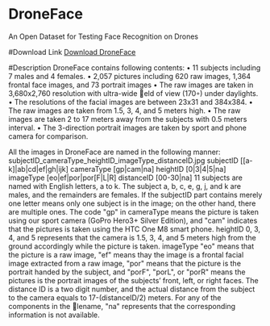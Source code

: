 # DroneFace
An Open Dataset for Testing Face Recognition on Drones

#Download Link
[Download DroneFace](http://deal1.iecs.fcu.edu.tw/DroneFace.zip)

#Description
DroneFace contains following contents:
• 11 subjects including 7 males and 4 females.
• 2,057 pictures including 620 raw images, 1,364 frontal face
images, and 73 portrait images
• The raw images are taken in 3,680x2,760 resolution with
ultra-wide eld of view (170◦) under daylights.
• The resolutions of the facial images are between 23x31 and
384x384.
• The raw images are taken from 1.5, 3, 4, and 5 meters high.
• The raw images are taken 2 to 17 meters away from the
subjects with 0.5 meters interval.
• The 3-direction portrait images are taken by sport and
phone camera for comparison.

All the images in DroneFace are named in the following manner:
subjectID_cameraType_heightID_imageType_distanceID.jpg
subjectID [[a-k]|ab|cd|ef|gh|ijk]
cameraType [gp|cam|na]
heightID [0|3|4|5|na]
imageType [eo|ef|por|por[F|L|R]
distanceID [00-30|na]
11 subjects are named with English letters, a to k. The subject a,
b, c, e, g, j, and k are males, and the remainders are females. If the
subjectID part contains merely one letter means only one subject
is in the image; on the other hand, there are multiple ones. The
code "gp" in cameraType means the picture is taken using our sport
camera (GoPro Hero3+ Silver Edition), and "cam" indicates that the
pictures is taken using the HTC One M8 smart phone. heightID 0,
3, 4, and 5 represents that the camera is 1.5, 3, 4, and 5 meters high
from the ground accordingly while the picture is taken. imageType
"eo" means that the picture is a raw image, "ef" means thay the
image is a frontal facial image extracted from a raw image, "por"
means that the picture is the portrait handed by the subject, and
"porF", "porL", or "porR" means the pictures is the portrait images
of the subjects’ front, left, or right faces. The distance ID is a two
digit number, and the actual distance from the subject to the camera
equals to 17-(distanceID/2) meters. For any of the components in
the lename, "na" represents that the corresponding information is
not available.

